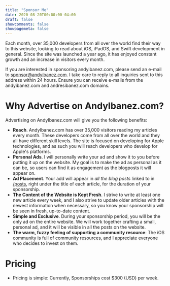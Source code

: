 ```yaml
---
title: "Sponsor Me"
date: 2020-08-20T00:00:00-04:00
draft: false
showcomments: false
showpagemeta: false
---
```


Each month, over 35,000 developers from all over the world find their way to this website, looking to read about iOS, iPadOS, and Swift development in general. Since the site was launched a year ago, it has enjoyed constant growth and an increase in visitors every month.

If you are interested in sponsoring andyibanez.com, please send an e-mail to sponsor@andyibanez.com. I take care to reply to all inquiries sent to this address within 24 hours. Ensure you can receive e-mails from the andyibanez.com and andresibanez.com domains.

# Why Advertise on AndyIbanez.com?

Advertising on AndyIbanez.com will give you the following benefits:

* **Reach**. AndyIbanez.com has over 35,000 visitors reading my articles every month. These developers come from all over the world and they all have different skill levels. The site is focused on developing for Apple technologies, and as such you will reach developers who develop for Apple's platforms.
* **Personal Ads**. I will personally write your ad and show it to you before putting it up on the website. My goal is to make the ad as personal as it can be, so users can find it as engagement as the blogposts it will appear on.
* **Ad Placement**. Your add will appear in *all the blog posts* linked to in [/posts](/posts), right under the title of each article, for the duration of your sponsorship.
* **The Content of the Website is Kept Fresh**. I strive to write at least one new article every week, and I also strive to update older articles with the newest information when necessary, so you know your sponsorship will be seen in fresh, up-to-date content.
* **Simple and Exclusive**. During your sponsorship period, you will be the only ad on the entire website. We will work together crafting a small, personal ad, and it will be visible in all the posts on the website.
* **The warm, fuzzy feeling of supporting a community resource**: The iOS community is full of community resources, and I appreciate everyone who decides to invest on them.

# Pricing

* Pricing is simple: Currently, Sponsorships cost $300 (USD) per week.